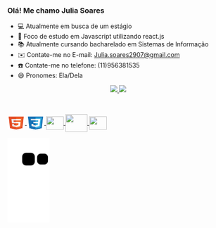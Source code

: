 ### Olá! Me chamo Julia Soares

- 💻 Atualmente em busca de um estágio
- 📘 Foco de estudo em Javascript utilizando react.js
- 📚 Atualmente cursando bacharelado em Sistemas de Informação
- ✉️ Contate-me no E-mail: Julia.soares2907@gmail.com
- ☎️ Contate-me no telefone: (11)956381535
- 😄 Pronomes: Ela/Dela


<div align="center">
  <a href="https://github.com/JuliaCubas">
  <img height="180em" src="https://github-readme-stats.vercel.app/api?username=JuliaCubas&show_icons=true&theme=radical&include_all_commits=true&count_private=true"/>
  <img height="180em" src="https://github-readme-stats.vercel.app/api/top-langs/?username=JuliaCubas&layout=compact&langs_count=7&theme=radical"/>
</div>

##

<div style="display: inline_block"><br>

  <img align="center" height="30" width="40" src="https://raw.githubusercontent.com/devicons/devicon/master/icons/html5/html5-original.svg">
  <img align="center" height="30" width="40" src="https://raw.githubusercontent.com/devicons/devicon/master/icons/css3/css3-original.svg">
  <img align="center" height="30" width="40" src="https://cdn.jsdelivr.net/gh/devicons/devicon/icons/javascript/javascript-original.svg">
  <img align="center" height="40" width="50" src="https://cdn.jsdelivr.net/gh/devicons/devicon/icons/php/php-original.svg">
  <img align="center" height="30" width="40" src="https://cdn.jsdelivr.net/gh/devicons/devicon/icons/mysql/mysql-original-wordmark.svg">
</div>

![Snake animation](https://github.com/JuliaCubas/JuliaCubas/blob/output/github-contribution-grid-snake.svg)
